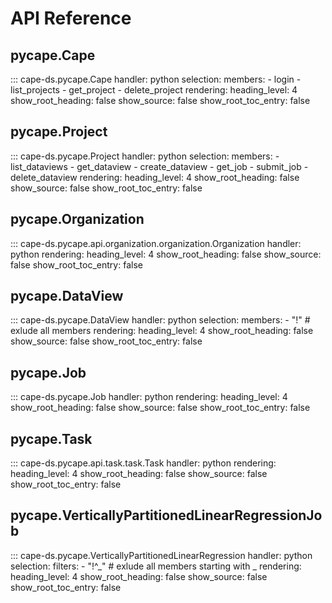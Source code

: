 # API Reference

## pycape.Cape
::: cape-ds.pycape.Cape
    handler: python
    selection:
        members:
            - login
            - list_projects
            - get_project
            - delete_project
    rendering:
        heading_level: 4
        show_root_heading: false
        show_source: false
        show_root_toc_entry: false

## pycape.Project
::: cape-ds.pycape.Project
    handler: python
    selection:
        members:
            - list_dataviews
            - get_dataview
            - create_dataview
            - get_job
            - submit_job
            - delete_dataview
    rendering:
        heading_level: 4
        show_root_heading: false
        show_source: false
        show_root_toc_entry: false

## pycape.Organization
::: cape-ds.pycape.api.organization.organization.Organization
    handler: python
    rendering:
        heading_level: 4
        show_root_heading: false
        show_source: false
        show_root_toc_entry: false

## pycape.DataView
::: cape-ds.pycape.DataView
    handler: python
    selection:
        members:
            - "!"  # exlude all members
    rendering:
        heading_level: 4
        show_root_heading: false
        show_source: false
        show_root_toc_entry: false

## pycape.Job
::: cape-ds.pycape.Job
    handler: python
    rendering:
        heading_level: 4
        show_root_heading: false
        show_source: false
        show_root_toc_entry: false

## pycape.Task
::: cape-ds.pycape.api.task.task.Task
    handler: python
    rendering:
        heading_level: 4
        show_root_heading: false
        show_source: false
        show_root_toc_entry: false

## pycape.VerticallyPartitionedLinearRegressionJob
::: cape-ds.pycape.VerticallyPartitionedLinearRegression
    handler: python
    selection:
        filters:
            - "!^_"  # exlude all members starting with _
    rendering:
        heading_level: 4
        show_root_heading: false
        show_source: false
        show_root_toc_entry: false